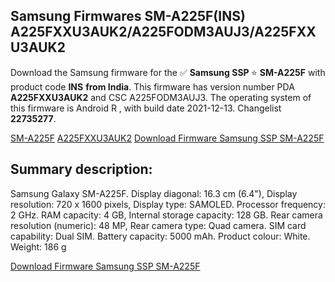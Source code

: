 <h2>Samsung Firmwares SM-A225F(INS) A225FXXU3AUK2/A225FODM3AUJ3/A225FXXU3AUK2</h2>
Download the Samsung firmware for the ✅ <strong>Samsung SSP </strong> ⭐ <strong>SM-A225F</strong> with product code <strong>INS</strong> <strong> from India</strong>. This firmware has version number PDA <strong>A225FXXU3AUK2</strong> and CSC A225FODM3AUJ3. The operating system of this firmware is Android R , with build date 2021-12-13. Changelist <strong>22735277</strong>.


[SM-A225F](https://samfirm.shop/samsung/model/SM-A225F)
[A225FXXU3AUK2](https://samfirm.shop/samsung/pda/A225FXXU3AUK2)
[Download Firmware Samsung SSP SM-A225F](https://samfirm.shop/samsung/firmware/482590)
<h2>Summary description:</h2>
<p>Samsung Galaxy SM-A225F. Display diagonal: 16.3 cm (6.4"), Display resolution: 720 x 1600 pixels, Display type: SAMOLED. Processor frequency: 2 GHz. RAM capacity: 4 GB, Internal storage capacity: 128 GB. Rear camera resolution (numeric): 48 MP, Rear camera type: Quad camera. SIM card capability: Dual SIM. Battery capacity: 5000 mAh. Product colour: White. Weight: 186 g</p>


[Download Firmware Samsung SSP SM-A225F](https://samfirm.shop/samsung/firmware/482590)
